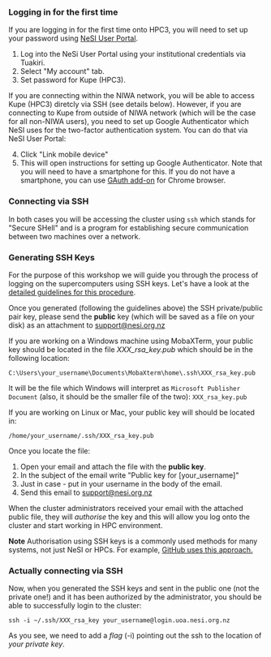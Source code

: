 ### Logging in for the first time

If you are logging in for the first time onto HPC3, you will need to set up your password using [NeSI User Portal](https://my.nesi.org.nz/accounts).

1. Log into the NeSi User Portal using your institutional credentials via Tuakiri.
2. Select "My account" tab.
3. Set password for Kupe (HPC3).

If you are connecting within the NIWA network, you will be able to access Kupe (HPC3) diretcly via SSH (see details below). However, if you are connecting to Kupe from outside of NIWA network (which will be the case for all non-NIWA users), you need to set up Google Authenticator which NeSI uses for the two-factor authentication system. You can do that via NeSI User Portal:

4. Click "Link mobile device"
5. This will open instructions for setting up Google Authenticator. Note that you will need to have a smartphone for this. If you do not have a smartphone, you can use [GAuth add-on](https://chrome.google.com/webstore/detail/ilgcnhelpchnceeipipijaljkblbcobl) for Chrome browser.

### Connecting via SSH

In both cases you will be accessing the cluster using `ssh` which stands for "Secure SHell" and is a program for establishing secure communication between two machines over a network.

### Generating SSH Keys

For the purpose of this workshop we will guide you through the process of logging on the supercomputers using SSH keys. Let's have a look at the [detailed guidelines for this procedure](https://wiki.auckland.ac.nz/display/CER/How+to+log+in+using+ssh+keys).

Once you generated (following the guidelines above) the SSH private/public pair key, please send the **public** key (which will be saved as a file on your disk) as an attachment to support@nesi.org.nz

If you are working on a Windows machine using MobaXTerm, your public key should be located in the file *XXX_rsa_key.pub* which should be in the following location:

```
C:\Users\your_username\Documents\MobaXterm\home\.ssh\XXX_rsa_key.pub
```

It will be the file which Windows will interpret as `Microsoft Publisher Document` (also, it should be the smaller file of the two): `XXX_rsa_key.pub`

If you are working on Linux or Mac, your public key will should be located in:

```
/home/your_username/.ssh/XXX_rsa_key.pub
```

Once you locate the file:
1. Open your email and attach the file with the **public key**.
2. In the subject of the email write "Public key for [your_username]"
3. Just in case - put in your username in the body of the email.
4. Send this email to support@nesi.org.nz


When the cluster administrators received your email with the attached public file, they will *authorise* the key and this will allow you log onto the cluster and start working in HPC environment.

**Note** Authorisation using SSH keys is a commonly used methods for many systems, not just NeSI or HPCs. For example, [GitHub uses this approach.](https://help.github.com/articles/connecting-to-github-with-ssh/)


### Actually connecting via SSH

Now, when you generated the SSH keys and sent in the public one (not the private one!) and it has been authorized by the administrator, you should be able to successfully login to the cluster:

```
​ssh -i ~/.ssh/XXX_rsa_key your_username@login.uoa.nesi.org.nz
```

As you see, we need to add a *flag* (-i) pointing out the ssh to the location of *your private key*.
